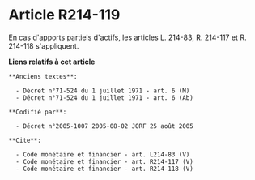 # Article R214-119

En cas d'apports partiels d'actifs, les articles L. 214-83, R. 214-117 et R. 214-118 s'appliquent.

**Liens relatifs à cet article**

	**Anciens textes**:

	  - Décret n°71-524 du 1 juillet 1971 - art. 6 (M)
	  - Décret n°71-524 du 1 juillet 1971 - art. 6 (Ab)

	**Codifié par**:

	  - Décret n°2005-1007 2005-08-02 JORF 25 août 2005

	**Cite**:

	  - Code monétaire et financier - art. L214-83 (V)
	  - Code monétaire et financier - art. R214-117 (V)
	  - Code monétaire et financier - art. R214-118 (V)

